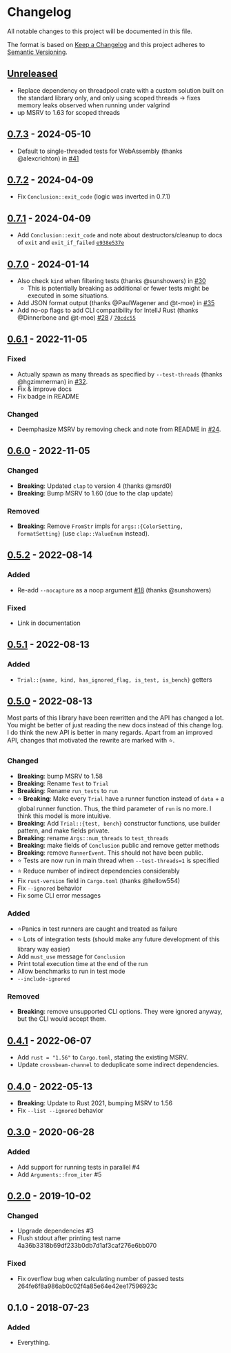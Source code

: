# Changelog
All notable changes to this project will be documented in this file.

The format is based on [Keep a Changelog](http://keepachangelog.com/en/1.0.0/)
and this project adheres to [Semantic Versioning](http://semver.org/spec/v2.0.0.html).

## [Unreleased]
- Replace dependency on threadpool crate with a custom solution built on the
  standard library only, and only using scoped threads
  -> fixes memory leaks observed when running under valgrind
- up MSRV to 1.63 for scoped threads

## [0.7.3] - 2024-05-10
- Default to single-threaded tests for WebAssembly (thanks @alexcrichton) in [#41](https://github.com/LukasKalbertodt/libtest-mimic/pull/41)

## [0.7.2] - 2024-04-09
- Fix `Conclusion::exit_code` (logic was inverted in 0.7.1)

## [0.7.1] - 2024-04-09
- Add `Conclusion::exit_code` and note about destructors/cleanup to docs of `exit` and `exit_if_failed` [`e938e537e`](https://github.com/LukasKalbertodt/libtest-mimic/commit/e938e537e02d8cb9c9791fa63bcb8f4746dc3511)


## [0.7.0] - 2024-01-14
- Also check `kind` when filtering tests (thanks @sunshowers) in [#30](https://github.com/LukasKalbertodt/libtest-mimic/pull/30)
  - This is potentially breaking as additional or fewer tests might be executed in some situations.
- Add JSON format output (thanks @PaulWagener and @t-moe) in [#35](https://github.com/LukasKalbertodt/libtest-mimic/pull/35)
- Add no-op flags to add CLI compatibility for IntellJ Rust (thanks @Dinnerbone and @t-moe) [#28](https://github.com/LukasKalbertodt/libtest-mimic/pull/28) / [`70cdc55`](https://github.com/LukasKalbertodt/libtest-mimic/commit/70cdc55ee50df8325d11f5e2cbe53c6bf74d375d)

## [0.6.1] - 2022-11-05
### Fixed
- Actually spawn as many threads as specified by `--test-threads` (thanks @hgzimmerman) in [#32](https://github.com/LukasKalbertodt/libtest-mimic/pull/32).
- Fix & improve docs
- Fix badge in README

### Changed
- Deemphasize MSRV by removing check and note from README in [#24](https://github.com/LukasKalbertodt/libtest-mimic/pull/24).


## [0.6.0] - 2022-11-05
### Changed
- **Breaking**: Updated `clap` to version 4 (thanks @msrd0)
- **Breaking**: Bump MSRV to 1.60 (due to the clap update)

### Removed
- **Breaking**: Remove `FromStr` impls for `args::{ColorSetting, FormatSetting}` (use `clap::ValueEnum` instead).

## [0.5.2] - 2022-08-14
### Added
- Re-add `--nocapture` as a noop argument [#18](https://github.com/LukasKalbertodt/libtest-mimic/pull/18) (thanks @sunshowers)

### Fixed
- Link in documentation

## [0.5.1] - 2022-08-13
### Added
- `Trial::{name, kind, has_ignored_flag, is_test, is_bench}` getters

## [0.5.0] - 2022-08-13

Most parts of this library have been rewritten and the API has changed a lot.
You might be better of just reading the new docs instead of this change log.
I do think the new API is better in many regards.
Apart from an improved API, changes that motivated the rewrite are marked with ⭐.

### Changed
- **Breaking**: bump MSRV to 1.58
- **Breaking**: Rename `Test` to `Trial`
- **Breaking**: Rename `run_tests` to `run`
- ⭐ **Breaking**: Make every `Trial` have a runner function instead of `data` + a
  global runner function. Thus, the third parameter of `run` is no more. I think
  this model is more intuitive.
- **Breaking**: Add `Trial::{test, bench}` constructor functions, use builder
  pattern, and make fields private.
- **Breaking**: rename `Args::num_threads` to `test_threads`
- **Breaking**: make fields of `Conclusion` public and remove getter methods
- **Breaking**: remove `RunnerEvent`. This should not have been public.
- ⭐ Tests are now run in main thread when `--test-threads=1` is specified
- ⭐ Reduce number of indirect dependencies considerably
- Fix `rust-version` field in `Cargo.toml` (thanks @hellow554)
- Fix `--ignored` behavior
- Fix some CLI error messages

### Added
- ⭐Panics in test runners are caught and treated as failure
- ⭐ Lots of integration tests (should make any future development of this library way easier)
- Add `must_use` message for `Conclusion`
- Print total execution time at the end of the run
- Allow benchmarks to run in test mode
- `--include-ignored`

### Removed
- **Breaking**: remove unsupported CLI options. They were ignored anyway, but
  the CLI would accept them.


## [0.4.1] - 2022-06-07

- Add `rust = "1.56"` to `Cargo.toml`, stating the existing MSRV.
- Update `crossbeam-channel` to deduplicate some indirect dependencies.

## [0.4.0] - 2022-05-13
- **Breaking**: Update to Rust 2021, bumping MSRV to 1.56
- Fix `--list --ignored` behavior


## [0.3.0] - 2020-06-28
### Added
- Add support for running tests in parallel #4
- Add `Arguments::from_iter` #5

## [0.2.0] - 2019-10-02
### Changed
- Upgrade dependencies #3
- Flush stdout after printing test name 4a36b3318b69df233b0db7d1af3caf276e6bb070

### Fixed
- Fix overflow bug when calculating number of passed tests 264fe6f8a986ab0c02f4a85e64e42ee17596923c

## 0.1.0 - 2018-07-23
### Added
- Everything.


[Unreleased]: https://github.com/LukasKalbertodt/libtest-mimic/compare/v0.7.3...HEAD
[0.7.3]: https://github.com/LukasKalbertodt/libtest-mimic/compare/v0.7.2...v0.7.3
[0.7.2]: https://github.com/LukasKalbertodt/libtest-mimic/compare/v0.7.1...v0.7.2
[0.7.1]: https://github.com/LukasKalbertodt/libtest-mimic/compare/v0.7.0...v0.7.1
[0.7.0]: https://github.com/LukasKalbertodt/libtest-mimic/compare/v0.6.1...v0.7.0
[0.6.1]: https://github.com/LukasKalbertodt/libtest-mimic/compare/v0.6.0...v0.6.1
[0.6.0]: https://github.com/LukasKalbertodt/libtest-mimic/compare/v0.5.2...v0.6.0
[0.5.2]: https://github.com/LukasKalbertodt/libtest-mimic/compare/v0.5.1...v0.5.2
[0.5.1]: https://github.com/LukasKalbertodt/libtest-mimic/compare/v0.5.0...v0.5.1
[0.5.0]: https://github.com/LukasKalbertodt/libtest-mimic/compare/v0.4.1...v0.5.0
[0.4.1]: https://github.com/LukasKalbertodt/libtest-mimic/compare/v0.4.0...v0.4.1
[0.4.0]: https://github.com/LukasKalbertodt/libtest-mimic/compare/v0.3.0...v0.4.0
[0.3.0]: https://github.com/LukasKalbertodt/libtest-mimic/compare/v0.2.0...v0.3.0
[0.2.0]: https://github.com/LukasKalbertodt/libtest-mimic/compare/v0.1.0...v0.2.0
[0.1.1]: https://github.com/LukasKalbertodt/libtest-mimic/compare/v0.1.0...v0.1.1
